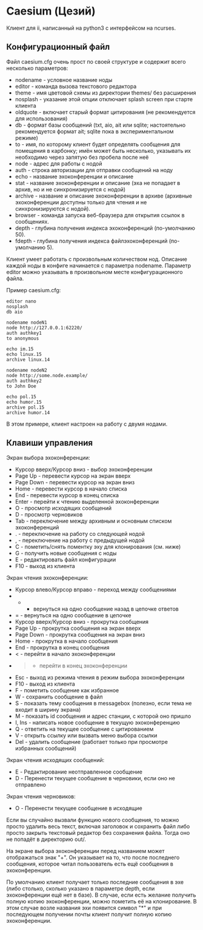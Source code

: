 Caesium (Цезий)
===============

Клиент для ii, написанный на python3 с интерфейсом на ncurses.


Конфигурационный файл
---------------------

Файл caesium.cfg очень прост по своей структуре и содержит всего несколько параметров:

  * nodename - условное название ноды
  * editor - команда вызова текстового редактора
  * theme - имя цветовой схемы из директории themes/ без расширения
  * nosplash - указание этой опции отключает splash screen при старте клиента
  * oldquote - включает старый формат цитирования (не рекомендуется для использования)
  * db - формат базы сообщений (txt, aio, ait или sqlite; настоятельно рекомендуется формат ait; sqlite пока в экспериментальном режиме)
  * to - имя, по которому клиент будет определять сообщения для помещения в карбонку; имён может быть несколько, указывать их необходимо через запятую без пробела после неё
  * node - адрес для работы с нодой
  * auth - строка авторизации для отправки сообщений на ноду
  * echo - название эхоконференции и описание
  * stat - название эхоконференции и описание (эха не попадает в архив, но и не синхронизируется с нодой)
  * archive - название и описание эхоконференции в архиве (архивные эхоконференции доступны только для чтения и не синхронизируются с нодой).
  * browser - команда запуска веб-браузера для открытия ссылок в сообщениях.
  * depth - глубина получения индекса эхоконференций (по-умолчанию 50).
  * fdepth - глубина получения индекса файлэхоконференций (по-умолчанию 5).

Клиент умеет работать с произвольным количеством нод. Описание каждой ноды в конфиге начинается с параметра nodename. Параметр editor можно указывать в произвольном месте конфигурационного файла.

Пример caesium.cfg:

```
editor nano
nosplash
db aio

nodename nodeN1
node http://127.0.0.1:62220/
auth authkey1
to anonymous

echo im.15
echo linux.15
archive linux.14

nodename nodeN2
node http://some.node.example/
auth authkey2
to John Doe

echo pol.15
echo humor.15
archive pol.15
archive humor.14
```

В этом примере, клиент настроен на работу с двумя нодами.


Клавиши управления
------------------

Экран выбора эхоконференции:

  * Курсор вверх/Курсор вниз - выбор эхоконференции
  * Page Up - перевести курсор на экран вверх
  * Page Down - перевести курсор на экран вниз
  * Home - перевести курсор в начало списка
  * End - перевести курсор в конец списка
  * Enter - перейти к чтению выделенной эхоконференции
  * O - просмотр исходящих сообщений
  * D - просмотр черновиков
  * Tab - переключение между архивным и основным списком эхоконференций
  * . - переключение на работу со следующей нодой
  * , - переключение на работу с предыдущей нодой
  * C - пометить/снять поментку эху для клонирования (см. ниже)
  * G - получить новые сообщения с ноды
  * E - редактировать файл конфигурации
  * F10 - выход из клиента

Экран чтения эхоконференции:

  * Курсор влево/Курсор вправо - переход между сообщениями
  * - - вернуться на одно сообщение назад в цепочке ответов
  * = - вернуться на одно сообщение в цепочке
  * Курсор вверх/Курсор вниз - прокрутка сообщения
  * Page Up - прокрутка сообщения на экран вверх
  * Page Down - прокрутка сообщения на экран вниз
  * Home - прокрутка в начало сообщения
  * End - прокрутка в конец сообщения
  * < - перейти в начало эхоконференции
  * > - перейти в конец эхоконференции
  * Esc - выход из режима чтения в режим выбора эхоконференции
  * F10 - выход из клиента
  * F - пометить сообщение как избранное
  * W - сохранить сообщение в файл
  * S - показать тему сообщения в messagebox (полезно, если тема не входит в ширину экрана)
  * M - показать id сообщения и адрес станции, с которой оно пришло
  * I, Ins - написать новое сообщение в текущую эхоконференцию
  * Q - ответить на текущее сообщение с цитированием
  * V - открыть ссылку или вызвать меню выбора ссылки
  * Del - удалить сообщение (работает только при просмотре избранных сообщений)

Экран чтения исходящих сообщений:

  * E - Редактирование неотправленное сообщение
  * D - Перенести текущее сообщение в черновики, если оно не отправлено

Экран чтения черновиков:

  * O - Перенести текущее сообщение в исходящие


Если вы случайно вызвали функцию нового сообщения, то можно просто удалить весь текст, включая заголовок и сохранить файл либо просто закрыть текстовый редактор без сохранения файла. Тогда оно не попадёт в директорию out/.

На экране выбора эхоконференции перед названием может отображаться знак "+". Он указывает на то, что после последнего сообщения, которое читал пользователь есть ещё сообщения в эхоконференции.

По умолчанию клиент получает только последние сообщения в эхе (либо столько, сколько указано в параметре depth, если эхоконференции ещё нет в базе). В случае, если есть желание получить полную копию эхоконференции, можно пометить её на клонирование. В этом случае возле названия эхи появится символ "*" и при последующем получении почты клиент получит полную копию эхоконференции.
